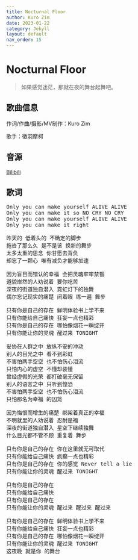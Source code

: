 ```yaml
---
title: Nocturnal Floor
author: Kuro Zim
date: 2023-01-22
category: Jekyll
layout: default
nav_order: 15
---
```


# Nocturnal Floor

>  如果感觉迷茫，那就在夜的舞台起舞吧。

## 歌曲信息

作词/作曲/摄影/MV制作：Kuro Zim

歌手：徵羽摩柯

## 音源

[Bilibili](https://www.bilibili.com/video/BV14M411t7n4)

## 歌词

<pre>
Only you can make yourself ALIVE ALIVE
Only you can make it so NO CRY NO CRY
Only you can make yourself ALIVE ALIVE
Only you can make it right

昨天的 低着头的 不确定的脚步
拖沓了那么久 是不是该 换新的舞步
太多太重的思念 你甘愿去背负
却忘了一颗心 唯有减负才能够加速

因为盲目而错认的幸福 会把灵魂牢牢禁锢
道貌岸然的人劝说着 要你吃苦
深夜的街道独自潜入 霓虹灯下的独舞
偶尔忘记现实的痛楚 闭着眼 练一遍 舞步

只有你是自己的存在 鲜明体验书上学不来
只有你能给自己痛快 狂妄一点也精彩
只有你是自己的存在 哪怕像烟花一瞬绽开
只有你能让你的灵魂 醒过来 TONIGHT

妥协在人群之中 放纵不安的冲动
别人的目光之中 看不到彩虹
不害怕两手空空 也不怕伤心泪流
只怕内心的虚空 不懂却装懂
曾经虚假的光荣 都打破毫无保留
别人的语言之中 只听到惶恐
不害怕两手空空 也不怕伤心泪流
只怕那名为幸福 的囚笼

因为悔恨而增生的痛楚 绑架着真正的幸福
不明就里的人劝说着 忍耐是福
深夜的街道独自潜入 星空下继续独舞
什么目光都不管不顾 重复着 舞步

只有你是自己的存在 你在这里就无可取代
只有你能给自己痛快 疯癫一点也精彩
只有你是自己的存在 你的感觉 Never tell a lie
只有你能让你的灵魂 醒过来 TONIGHT

只有你是自己的存在
只有你能给自己痛快
只有你是自己的存在
只有你能让你的灵魂 醒过来 醒过来 醒过来

只有你是自己的存在 鲜明体验书上学不来
只有你能给自己痛快 狂妄一点也精彩
只有你是自己的存在 哪怕像烟花一瞬绽开
只有你能让你的灵魂 醒过来 TONIGHT
这夜晚 就是你 的舞台</pre>